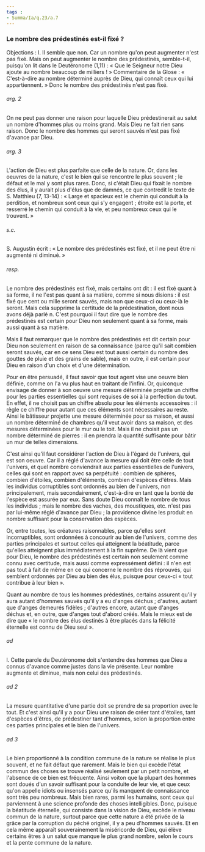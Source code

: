 ```yaml
---
tags : 
- Summa/Ia/q.23/a.7
---
```


### Le nombre des prédestinés est-il fixé ?

Objections : l. Il semble que non. Car un nombre qu'on peut augmenter n'est pas fixé. Mais on peut augmenter le nombre des prédestinés, semble-t-il, puisqu'on lit dans le Deutéronome (1,11) : « Que le Seigneur notre Dieu ajoute au nombre beaucoup de milliers ! » Commentaire de la Glose : « C'est-à-dire au nombre déterminé auprès de Dieu, qui connaît ceux qui lui appartiennent. » Donc le nombre des prédestinés n'est pas fixé. 

###### arg. 2
On ne peut pas donner une raison pour laquelle Dieu prédestinerait au salut un nombre d'hommes plus ou moins grand. Mais Dieu ne fait rien sans raison. Donc le nombre des hommes qui seront sauvés n'est pas fixé d'avance par Dieu. 

###### arg. 3
L'action de Dieu est plus parfaite que celle de la nature. Or, dans les oeuvres de la nature, c'est le bien qui se rencontre le plus souvent ; le défaut et le mal y sont plus rares. Donc, si c'était Dieu qui fixait le nombre des élus, il y aurait plus d'élus que de damnés, ce que contredit le texte de S. Matthieu (7, 13-14) : « Large et spacieux est le chemin qui conduit à la perdition, et nombreux sont ceux qui s'y engagent ; étroite est la porte, et resserré le chemin qui conduit à la vie, et peu nombreux ceux qui le trouvent. » 

###### s.c.
S. Augustin écrit : « Le nombre des prédestinés est fixé, et il ne peut être ni augmenté ni diminué. » 

###### resp.
Le nombre des prédestinés est fixé, mais certains ont dit : il est fixé quant à sa forme, il ne l'est pas quant à sa matière, comme si nous disions : il est fixé que cent ou mille seront sauvés, mais non que ceux-ci ou ceux-là le seront. Mais cela supprime la certitude de la prédestination, dont nous avons déjà parlé n. C'est pourquoi il faut dire que le nombre des prédestinés est certain pour Dieu non seulement quant à sa forme, mais aussi quant à sa matière. 

Mais il faut remarquer que le nombre des prédestinés est dit certain pour Dieu non seulement en raison de sa connaissance (parce qu'il sait combien seront sauvés, car en ce sens Dieu est tout aussi certain du nombre des gouttes de pluie et des grains de sable), mais en outre, il est certain pour Dieu en raison d'un choix et d'une détermination. 

Pour en être persuadé, il faut savoir que tout agent vise une oeuvre bien définie, comme on l'a vu plus haut en traitant de l'infini. Or, quiconque envisage de donner à son oeuvre une mesure déterminée projette un chiffre pour les parties essentielles qui sont requises de soi à la perfection du tout. En effet, il ne choisit pas un chiffre absolu pour les éléments accessoires : il règle ce chiffre pour autant que ces éléments sont nécessaires au reste. Ainsi le bâtisseur projette une mesure déterminée pour sa maison, et aussi un nombre déterminé de chambres qu'il veut avoir dans sa maison, et des mesures déterminées pour le mur ou le toit. Mais il ne choisit pas un nombre déterminé de pierres : il en prendra la quantité suffisante pour bâtir un mur de telles dimensions. 

C'est ainsi qu'il faut considérer l'action de Dieu à l'égard de l'univers, qui est son oeuvre. Car il a réglé d'avance la mesure qui doit être celle de tout l'univers, et quel nombre conviendrait aux parties essentielles de l'univers, celles qui sont en rapport avec sa perpétuité : combien de sphères, combien d'étoiles, combien d'éléments, combien d'espèces d'êtres. Mais les individus corruptibles sont ordonnés au bien de l'univers, non principalement, mais secondairement, c'est-à-dire en tant que la bonté de l'espèce est assurée par eux. Sans doute Dieu connaît le nombre de tous les individus ; mais le nombre des vaches, des moustiques, etc. n'est pas par lui-même réglé d'avance par Dieu ; la providence divine les produit en nombre suffisant pour la conservation des espèces. 

Or, entre toutes, les créatures raisonnables, parce qu'elles sont incorruptibles, sont ordonnées à concourir au bien de l'univers, comme des parties principales et surtout celles qui atteignent la béatitude, parce qu'elles atteignent plus immédiatement à la fin suprême. De là vient que pour Dieu, le nombre des prédestinés est certain non seulement comme connu avec certitude, mais aussi comme expressément défini : il n'en est pas tout à fait de même en ce qui concerne le nombre des réprouvés, qui semblent ordonnés par Dieu au bien des élus, puisque pour ceux-ci « tout contribue à leur bien ». 

Quant au nombre de tous les hommes prédestinés, certains assurent qu'il y aura autant d'hommes sauvés qu'il y a eu d'anges déchus ; d'autres, autant que d'anges demeurés fidèles ; d'autres encore, autant que d'anges déchus et, en outre, que d'anges tout d'abord créés. Mais le mieux est de dire que « le nombre des élus destinés à être placés dans la félicité éternelle est connu de Dieu seul ». 

###### ad 
l. Cette parole du Deutéronome doit s'entendre des hommes que Dieu a connus d'avance comme justes dans la vie présente. Leur nombre augmente et diminue, mais non celui des prédestinés. 

###### ad 2
La mesure quantitative d'une partie doit se prendre de sa proportion avec le tout. Et c'est ainsi qu'il y a pour Dieu une raison de créer tant d'étoiles, tant d'espèces d'êtres, de prédestiner tant d'hommes, selon la proportion entre ces parties principales et le bien de l'univers. 

###### ad 3
Le bien proportionné à la condition commune de la nature se réalise le plus souvent, et ne fait défaut que rarement. Mais le bien qui excède l'état commun des choses se trouve réalisé seulement par un petit nombre, et l'absence de ce bien est fréquente. Ainsi voiton que la plupart des hommes sont doués d'un savoir suffisant pour la conduite de leur vie, et que ceux qu'on appelle idiots ou insensés parce qu'ils manquent de connaissance sont très peu nombreux. Mais bien rares, parmi les humains, sont ceux qui parviennent à une science profonde des choses intelligibles. Donc, puisque la béatitude éternelle, qui consiste dans la vision de Dieu, excède le niveau commun de la nature, surtout parce que cette nature a été privée de la grâce par la corruption du péché originel, il y a peu d'hommes sauvés. Et en cela même apparaît souverainement la miséricorde de Dieu, qui élève certains êtres à un salut que manque le plus grand nombre, selon le cours et la pente commune de la nature. 



